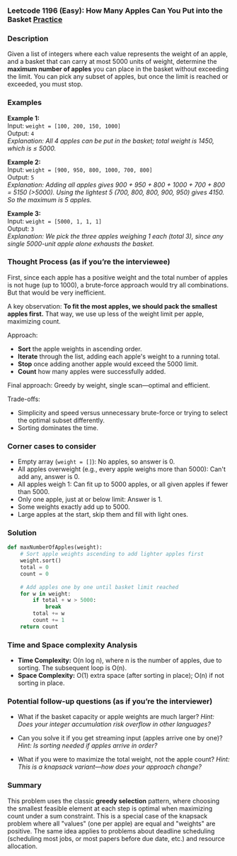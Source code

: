 ### Leetcode 1196 (Easy): How Many Apples Can You Put into the Basket [Practice](https://leetcode.com/problems/how-many-apples-can-you-put-into-the-basket)

### Description  
Given a list of integers where each value represents the weight of an apple, and a basket that can carry at most 5000 units of weight, determine the **maximum number of apples** you can place in the basket without exceeding the limit. You can pick any subset of apples, but once the limit is reached or exceeded, you must stop.

### Examples  

**Example 1:**  
Input: `weight = [100, 200, 150, 1000]`  
Output: `4`  
*Explanation: All 4 apples can be put in the basket; total weight is 1450, which is ≤ 5000.*

**Example 2:**  
Input: `weight = [900, 950, 800, 1000, 700, 800]`  
Output: `5`  
*Explanation: Adding all apples gives 900 + 950 + 800 + 1000 + 700 + 800 = 5150 (>5000). Using the lightest 5 (700, 800, 800, 900, 950) gives 4150. So the maximum is 5 apples.*

**Example 3:**  
Input: `weight = [5000, 1, 1, 1]`  
Output: `3`  
*Explanation: We pick the three apples weighing 1 each (total 3), since any single 5000-unit apple alone exhausts the basket.*

### Thought Process (as if you’re the interviewee)  

First, since each apple has a positive weight and the total number of apples is not huge (up to 1000), a brute-force approach would try all combinations. But that would be very inefficient.

A key observation: **To fit the most apples, we should pack the smallest apples first.** That way, we use up less of the weight limit per apple, maximizing count.

Approach:
- **Sort** the apple weights in ascending order.
- **Iterate** through the list, adding each apple's weight to a running total.
- **Stop** once adding another apple would exceed the 5000 limit.
- **Count** how many apples were successfully added.

Final approach: Greedy by weight, single scan—optimal and efficient.

Trade-offs:  
- Simplicity and speed versus unnecessary brute-force or trying to select the optimal subset differently.
- Sorting dominates the time.

### Corner cases to consider  
- Empty array (`weight = []`): No apples, so answer is 0.
- All apples overweight (e.g., every apple weighs more than 5000): Can't add any, answer is 0.
- All apples weigh 1: Can fit up to 5000 apples, or all given apples if fewer than 5000.
- Only one apple, just at or below limit: Answer is 1.
- Some weights exactly add up to 5000.
- Large apples at the start, skip them and fill with light ones.

### Solution

```python
def maxNumberOfApples(weight):
    # Sort apple weights ascending to add lighter apples first
    weight.sort()
    total = 0
    count = 0
    
    # Add apples one by one until basket limit reached
    for w in weight:
        if total + w > 5000:
            break
        total += w
        count += 1
    return count
```

### Time and Space complexity Analysis  

- **Time Complexity:** O(n log n), where n is the number of apples, due to sorting. The subsequent loop is O(n).
- **Space Complexity:** O(1) extra space (after sorting in place); O(n) if not sorting in place.

### Potential follow-up questions (as if you’re the interviewer)  

- What if the basket capacity or apple weights are much larger?
  *Hint: Does your integer accumulation risk overflow in other languages?*

- Can you solve it if you get streaming input (apples arrive one by one)?
  *Hint: Is sorting needed if apples arrive in order?*

- What if you were to maximize the total weight, not the apple count?
  *Hint: This is a knapsack variant—how does your approach change?*

### Summary
This problem uses the classic **greedy selection** pattern, where choosing the smallest feasible element at each step is optimal when maximizing count under a sum constraint. This is a special case of the knapsack problem where all "values" (one per apple) are equal and "weights" are positive. The same idea applies to problems about deadline scheduling (scheduling most jobs, or most papers before due date, etc.) and resource allocation.